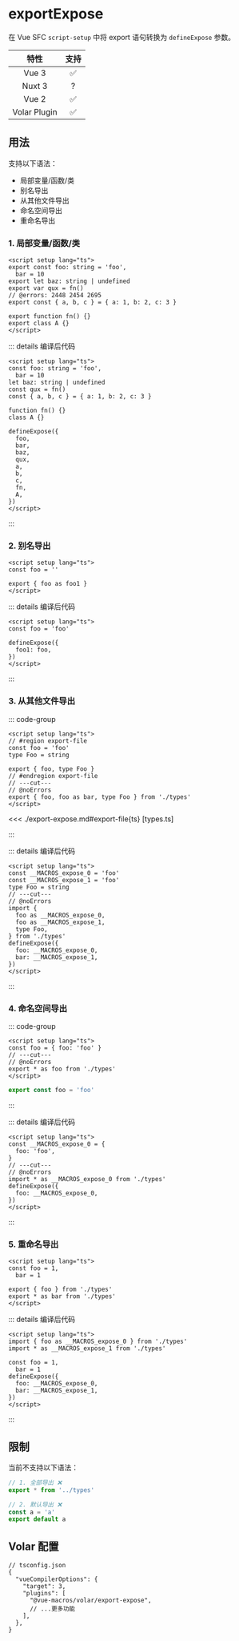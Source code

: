 # exportExpose <PackageVersion name="@vue-macros/export-expose" />

<StabilityLevel level="experimental" />

在 Vue SFC `script-setup` 中将 export 语句转换为 `defineExpose` 参数。

|     特性     |        支持        |
| :----------: | :----------------: |
|    Vue 3     | :white_check_mark: |
|    Nuxt 3    |         ?          |
|    Vue 2     | :white_check_mark: |
| Volar Plugin | :white_check_mark: |

## 用法

支持以下语法：

- 局部变量/函数/类
- 别名导出
- 从其他文件导出
- 命名空间导出
- 重命名导出

### 1. 局部变量/函数/类

```vue twoslash
<script setup lang="ts">
export const foo: string = 'foo',
  bar = 10
export let baz: string | undefined
export var qux = fn()
// @errors: 2448 2454 2695
export const { a, b, c } = { a: 1, b: 2, c: 3 }

export function fn() {}
export class A {}
</script>
```

::: details 编译后代码

```vue twoslash
<script setup lang="ts">
const foo: string = 'foo',
  bar = 10
let baz: string | undefined
const qux = fn()
const { a, b, c } = { a: 1, b: 2, c: 3 }

function fn() {}
class A {}

defineExpose({
  foo,
  bar,
  baz,
  qux,
  a,
  b,
  c,
  fn,
  A,
})
</script>
```

:::

### 2. 别名导出

```vue twoslash
<script setup lang="ts">
const foo = ''

export { foo as foo1 }
</script>
```

::: details 编译后代码

```vue twoslash
<script setup lang="ts">
const foo = 'foo'

defineExpose({
  foo1: foo,
})
</script>
```

:::

### 3. 从其他文件导出

::: code-group

```vue [App.vue] twoslash
<script setup lang="ts">
// #region export-file
const foo = 'foo'
type Foo = string

export { foo, type Foo }
// #endregion export-file
// ---cut---
// @noErrors
export { foo, foo as bar, type Foo } from './types'
</script>
```

<<< ./export-expose.md#export-file{ts} [types.ts]

:::

::: details 编译后代码

```vue twoslash
<script setup lang="ts">
const __MACROS_expose_0 = 'foo'
const __MACROS_expose_1 = 'foo'
type Foo = string
// ---cut---
// @noErrors
import {
  foo as __MACROS_expose_0,
  foo as __MACROS_expose_1,
  type Foo,
} from './types'
defineExpose({
  foo: __MACROS_expose_0,
  bar: __MACROS_expose_1,
})
</script>
```

:::

### 4. 命名空间导出

::: code-group

```vue [App.vue] twoslash
<script setup lang="ts">
const foo = { foo: 'foo' }
// ---cut---
// @noErrors
export * as foo from './types'
</script>
```

```ts [types.ts]
export const foo = 'foo'
```

:::

::: details 编译后代码

```vue twoslash
<script setup lang="ts">
const __MACROS_expose_0 = {
  foo: 'foo',
}
// ---cut---
// @noErrors
import * as __MACROS_expose_0 from './types'
defineExpose({
  foo: __MACROS_expose_0,
})
</script>
```

:::

### 5. 重命名导出

```vue
<script setup lang="ts">
const foo = 1,
  bar = 1

export { foo } from './types'
export * as bar from './types'
</script>
```

::: details 编译后代码

```vue
<script setup lang="ts">
import { foo as __MACROS_expose_0 } from './types'
import * as __MACROS_expose_1 from './types'

const foo = 1,
  bar = 1
defineExpose({
  foo: __MACROS_expose_0,
  bar: __MACROS_expose_1,
})
</script>
```

:::

## 限制

当前不支持以下语法：

```ts
// 1. 全部导出 ❌
export * from '../types'

// 2. 默认导出 ❌
const a = 'a'
export default a
```

## Volar 配置

```jsonc {6}
// tsconfig.json
{
  "vueCompilerOptions": {
    "target": 3,
    "plugins": [
      "@vue-macros/volar/export-expose",
      // ...更多功能
    ],
  },
}
```
